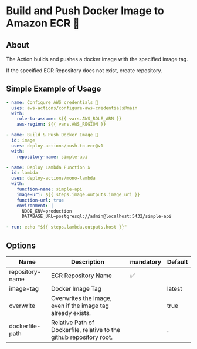 # Build and Push Docker Image to Amazon ECR 🐳

## About

The Action builds and pushes a docker image with the specified image tag.

If the specified ECR Repository does not exist, create repository.

## Simple Example of Usage

```yml
- name: Configure AWS credentials 🔑
  uses: aws-actions/configure-aws-credentials@main
  with:
    role-to-assume: ${{ vars.AWS_ROLE_ARN }}
    aws-region: ${{ vars.AWS_REGION }}

- name: Build & Push Docker Image 🐳
  id: image
  uses: deploy-actions/push-to-ecr@v1
  with:
    repository-name: simple-api

- name: Deploy Lambda Function ƛ
  id: lambda
  uses: deploy-actions/mono-lambda
  with:
    function-name: simple-api
    image-uri: ${{ steps.image.outputs.image_uri }}
    function-url: true
    environment: |
      NODE_ENV=production
      DATABASE_URL=postgresql://admin@localhost:5432/simple-api

- run: echo "${{ steps.lambda.outputs.host }}"
```

## Options

| Name            | Description                                                          | mandatory | Default |
| --------------- | -------------------------------------------------------------------- | --------- | ------- |
| repository-name | ECR Repository Name                                                  | ✅        |         |
| image-tag       | Docker Image Tag                                                     |           | latest  |
| overwrite       | Overwrites the image, even if the image tag already exists.          |           | true    |
| dockerfile-path | Relative Path of Dockerfile, relative to the github repository root. |           | .       |
